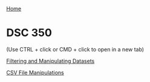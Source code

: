 [Home](https://llmechling.github.io/lara_mechling.github.io/)

# DSC 350

(Use CTRL + click or CMD + click to open in a new tab)

[Filtering and Manipulating Datasets](https://llmechling.github.io/lara_mechling.github.io/docs/jupyter/filtering_dataset.html)

[CSV File Manipulations](https://llmechling.github.io/lara_mechling.github.io/docs/jupyter/csv_file_manipulations.html)
